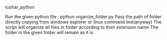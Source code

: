 tushar_python

Run the given python file : python organize_folder.py 
Pass the path of folder directly copying from windows explorer or linux command line(anyway)
The script will organize all files in folder according to their extension name
The folder in the given folder will remain as it is.


